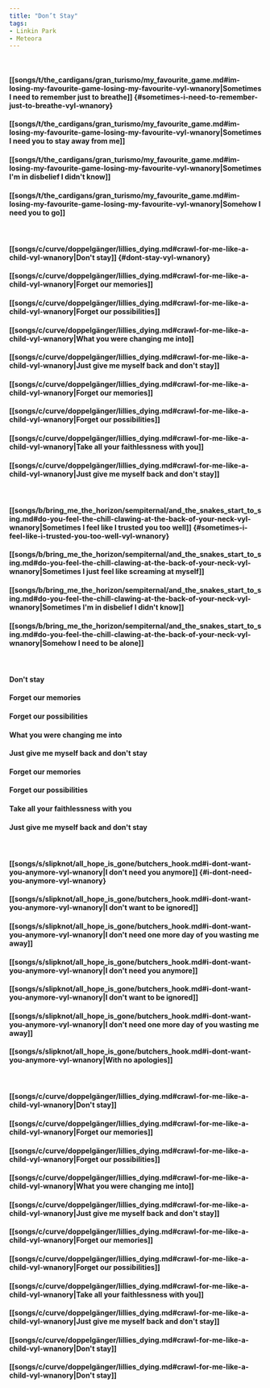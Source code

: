 ```yaml
---
title: "Don’t Stay"
tags:
- Linkin Park
- Meteora
---
```

&nbsp;
#### [[songs/t/the_cardigans/gran_turismo/my_favourite_game.md#im-losing-my-favourite-game-losing-my-favourite-vyl-wnanory|Sometimes I need to remember just to breathe]] {#sometimes-i-need-to-remember-just-to-breathe-vyl-wnanory}
#### [[songs/t/the_cardigans/gran_turismo/my_favourite_game.md#im-losing-my-favourite-game-losing-my-favourite-vyl-wnanory|Sometimes I need you to stay away from me]]
#### [[songs/t/the_cardigans/gran_turismo/my_favourite_game.md#im-losing-my-favourite-game-losing-my-favourite-vyl-wnanory|Sometimes I'm in disbelief I didn't know]]
#### [[songs/t/the_cardigans/gran_turismo/my_favourite_game.md#im-losing-my-favourite-game-losing-my-favourite-vyl-wnanory|Somehow I need you to go]]
&nbsp;
#### [[songs/c/curve/doppelgänger/lillies_dying.md#crawl-for-me-like-a-child-vyl-wnanory|Don't stay]] {#dont-stay-vyl-wnanory}
#### [[songs/c/curve/doppelgänger/lillies_dying.md#crawl-for-me-like-a-child-vyl-wnanory|Forget our memories]]
#### [[songs/c/curve/doppelgänger/lillies_dying.md#crawl-for-me-like-a-child-vyl-wnanory|Forget our possibilities]]
#### [[songs/c/curve/doppelgänger/lillies_dying.md#crawl-for-me-like-a-child-vyl-wnanory|What you were changing me into]]
#### [[songs/c/curve/doppelgänger/lillies_dying.md#crawl-for-me-like-a-child-vyl-wnanory|Just give me myself back and don't stay]]
#### [[songs/c/curve/doppelgänger/lillies_dying.md#crawl-for-me-like-a-child-vyl-wnanory|Forget our memories]]
#### [[songs/c/curve/doppelgänger/lillies_dying.md#crawl-for-me-like-a-child-vyl-wnanory|Forget our possibilities]]
#### [[songs/c/curve/doppelgänger/lillies_dying.md#crawl-for-me-like-a-child-vyl-wnanory|Take all your faithlessness with you]]
#### [[songs/c/curve/doppelgänger/lillies_dying.md#crawl-for-me-like-a-child-vyl-wnanory|Just give me myself back and don't stay]]
&nbsp;
#### [[songs/b/bring_me_the_horizon/sempiternal/and_the_snakes_start_to_sing.md#do-you-feel-the-chill-clawing-at-the-back-of-your-neck-vyl-wnanory|Sometimes I feel like I trusted you too well]] {#sometimes-i-feel-like-i-trusted-you-too-well-vyl-wnanory}
#### [[songs/b/bring_me_the_horizon/sempiternal/and_the_snakes_start_to_sing.md#do-you-feel-the-chill-clawing-at-the-back-of-your-neck-vyl-wnanory|Sometimes I just feel like screaming at myself]]
#### [[songs/b/bring_me_the_horizon/sempiternal/and_the_snakes_start_to_sing.md#do-you-feel-the-chill-clawing-at-the-back-of-your-neck-vyl-wnanory|Sometimes I'm in disbelief I didn't know]]
#### [[songs/b/bring_me_the_horizon/sempiternal/and_the_snakes_start_to_sing.md#do-you-feel-the-chill-clawing-at-the-back-of-your-neck-vyl-wnanory|Somehow I need to be alone]]
&nbsp;
#### Don't stay
#### Forget our memories
#### Forget our possibilities
#### What you were changing me into
#### Just give me myself back and don't stay
#### Forget our memories
#### Forget our possibilities
#### Take all your faithlessness with you
#### Just give me myself back and don't stay
&nbsp;
#### [[songs/s/slipknot/all_hope_is_gone/butchers_hook.md#i-dont-want-you-anymore-vyl-wnanory|I don't need you anymore]] {#i-dont-need-you-anymore-vyl-wnanory}
#### [[songs/s/slipknot/all_hope_is_gone/butchers_hook.md#i-dont-want-you-anymore-vyl-wnanory|I don't want to be ignored]]
#### [[songs/s/slipknot/all_hope_is_gone/butchers_hook.md#i-dont-want-you-anymore-vyl-wnanory|I don't need one more day of you wasting me away]]
#### [[songs/s/slipknot/all_hope_is_gone/butchers_hook.md#i-dont-want-you-anymore-vyl-wnanory|I don't need you anymore]]
#### [[songs/s/slipknot/all_hope_is_gone/butchers_hook.md#i-dont-want-you-anymore-vyl-wnanory|I don't want to be ignored]]
#### [[songs/s/slipknot/all_hope_is_gone/butchers_hook.md#i-dont-want-you-anymore-vyl-wnanory|I don't need one more day of you wasting me away]]
#### [[songs/s/slipknot/all_hope_is_gone/butchers_hook.md#i-dont-want-you-anymore-vyl-wnanory|With no apologies]]
&nbsp;
#### [[songs/c/curve/doppelgänger/lillies_dying.md#crawl-for-me-like-a-child-vyl-wnanory|Don't stay]]
#### [[songs/c/curve/doppelgänger/lillies_dying.md#crawl-for-me-like-a-child-vyl-wnanory|Forget our memories]]
#### [[songs/c/curve/doppelgänger/lillies_dying.md#crawl-for-me-like-a-child-vyl-wnanory|Forget our possibilities]]
#### [[songs/c/curve/doppelgänger/lillies_dying.md#crawl-for-me-like-a-child-vyl-wnanory|What you were changing me into]]
#### [[songs/c/curve/doppelgänger/lillies_dying.md#crawl-for-me-like-a-child-vyl-wnanory|Just give me myself back and don't stay]]
#### [[songs/c/curve/doppelgänger/lillies_dying.md#crawl-for-me-like-a-child-vyl-wnanory|Forget our memories]]
#### [[songs/c/curve/doppelgänger/lillies_dying.md#crawl-for-me-like-a-child-vyl-wnanory|Forget our possibilities]]
#### [[songs/c/curve/doppelgänger/lillies_dying.md#crawl-for-me-like-a-child-vyl-wnanory|Take all your faithlessness with you]]
#### [[songs/c/curve/doppelgänger/lillies_dying.md#crawl-for-me-like-a-child-vyl-wnanory|Just give me myself back and don't stay]]
#### [[songs/c/curve/doppelgänger/lillies_dying.md#crawl-for-me-like-a-child-vyl-wnanory|Don't stay]]
#### [[songs/c/curve/doppelgänger/lillies_dying.md#crawl-for-me-like-a-child-vyl-wnanory|Don't stay]]
